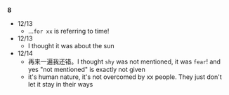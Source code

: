 **8**

- 12/13
  - ...`for xx` is referring to time!
- 12/13
  - I thought it was about the sun
- 12/14
  - 再来一遍我还错。I thought `shy` was not mentioned, it was `fear`! and yes "not mentioned" is exactly not given
  - it's human nature, it's not overcomed by xx people. They just don't let it stay in their ways

